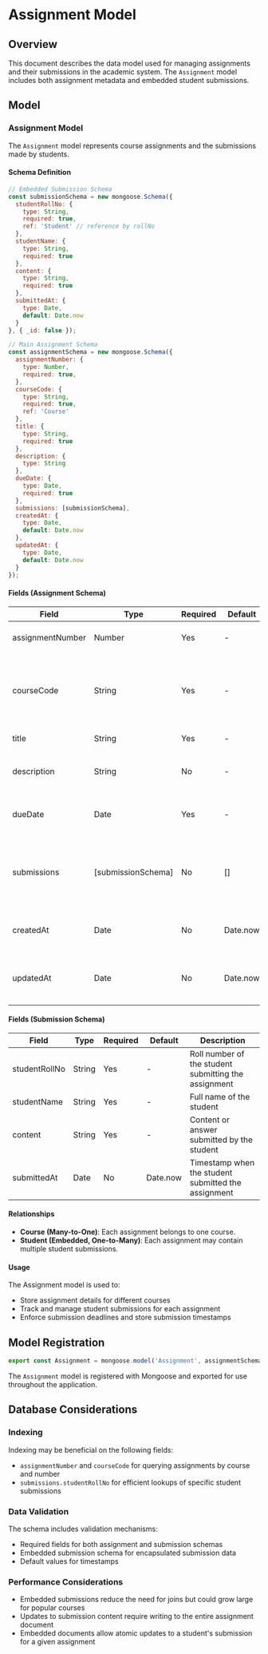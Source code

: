 
# Assignment Model

## Overview

This document describes the data model used for managing assignments and their submissions in the academic system. The `Assignment` model includes both assignment metadata and embedded student submissions.

## Model

### Assignment Model

The `Assignment` model represents course assignments and the submissions made by students.

#### Schema Definition

```javascript
// Embedded Submission Schema
const submissionSchema = new mongoose.Schema({
  studentRollNo: {
    type: String,
    required: true,
    ref: 'Student' // reference by rollNo
  },
  studentName: {
    type: String,
    required: true
  },
  content: {
    type: String,
    required: true
  },
  submittedAt: {
    type: Date,
    default: Date.now
  }
}, { _id: false });

// Main Assignment Schema
const assignmentSchema = new mongoose.Schema({
  assignmentNumber: {
    type: Number,
    required: true,
  },
  courseCode: {
    type: String,
    required: true,
    ref: 'Course'
  },
  title: {
    type: String,
    required: true
  },
  description: {
    type: String
  },
  dueDate: {
    type: Date,
    required: true
  },
  submissions: [submissionSchema],
  createdAt: {
    type: Date,
    default: Date.now
  },
  updatedAt: {
    type: Date,
    default: Date.now
  }
});

```

#### Fields (Assignment Schema)

| Field | Type | Required | Default | Description |
|-------|------|----------|---------|-------------|
| assignmentNumber | Number | Yes | - | Identifier for the assignment |
| courseCode | String | Yes | - | Code of the course the assignment belongs to, references the Course model |
| title | String | Yes | - | Title of the assignment |
| description | String | No | - | Detailed description of the assignment |
| dueDate | Date | Yes | - | Deadline for submitting the assignment |
| submissions | [submissionSchema] | No | [] | List of student submissions embedded in the assignment document |
| createdAt | Date | No | Date.now | Timestamp when the assignment was created |
| updatedAt | Date | No | Date.now | Timestamp when the assignment was last updated |

#### Fields (Submission Schema)

| Field | Type | Required | Default | Description |
|-------|------|----------|---------|-------------|
| studentRollNo | String | Yes | - | Roll number of the student submitting the assignment |
| studentName | String | Yes | - | Full name of the student |
| content | String | Yes | - | Content or answer submitted by the student |
| submittedAt | Date | No | Date.now | Timestamp when the student submitted the assignment |

#### Relationships

- **Course (Many-to-One)**: Each assignment belongs to one course.
- **Student (Embedded, One-to-Many)**: Each assignment may contain multiple student submissions.

#### Usage

The Assignment model is used to:
- Store assignment details for different courses
- Track and manage student submissions for each assignment
- Enforce submission deadlines and store submission timestamps

## Model Registration

```javascript
export const Assignment = mongoose.model('Assignment', assignmentSchema);
```

The `Assignment` model is registered with Mongoose and exported for use throughout the application.

## Database Considerations

### Indexing

Indexing may be beneficial on the following fields:
- `assignmentNumber` and `courseCode` for querying assignments by course and number
- `submissions.studentRollNo` for efficient lookups of specific student submissions

### Data Validation

The schema includes validation mechanisms:
- Required fields for both assignment and submission schemas
- Embedded submission schema for encapsulated submission data
- Default values for timestamps

### Performance Considerations

- Embedded submissions reduce the need for joins but could grow large for popular courses
- Updates to submission content require writing to the entire assignment document
- Embedded documents allow atomic updates to a student's submission for a given assignment
